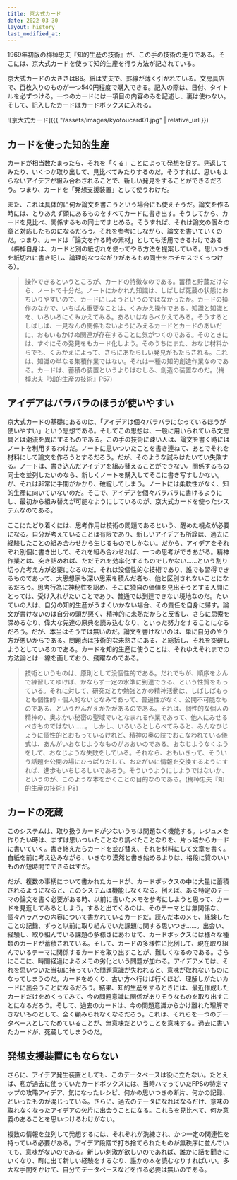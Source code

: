 ```yaml
---
title: 京大式カード
date: 2022-03-30
layout: history
last_modified_at: 
---
```


1969年初版の梅棹忠夫『知的生産の技術』が、この手の技術の走りである。そこには、京大式カードを使って知的生産を行う方法が記されている。

京大式カードの大きさはB6。紙は丈夫で、罫線が薄く引かれている。文房具店で、百枚入りのものが一つ540円程度で購入できる。記入の際は、日付、タイトルを必ずつける。一つのカードには一項目の内容のみを記述し、裏は使わない。そして、記入したカードはカードボックスに入れる。

![京大式カード]({{ "/assets/images/kyotoucard01.jpg" | relative_url }})

## カードを使った知的生産

カードが相当数たまったら、それを「くる」ことによって発想を促す。見返してみたり、いくつか取り出して、見比べてみたりするのだ。そうすれば、思いもよらないアイデアが組み合わされることで、新しい発見をすることができるだろう。つまり、カードを「発想支援装置」として使うわけだ。

また、これは具体的に何か論文を書こうという場合にも使えそうだ。論文を作る時には、とりあえず頭にあるものをすべてカードに書き出す。そうしてから、カードを見比べ、関係するもの同士でまとめる。そうすれば、それは論文の個々の章と対応したものになるだろう。それを参考にしながら、論文を書いていくのだ。つまり、カードは「論文を作る時の素材」としても活用できるわけである（梅棹自身は、カードと別の紙切れを使ってやる方法を提案している。思いつきを紙切れに書き記し、論理的なつながりがあるもの同士をホチキスでくっつける）。

>操作できるというところが、カードの特徴なのである。蓄積と貯蔵だけなら、ノートで十分だ。ノートにかかれた知識は、しばしば死蔵の状態におちいりやすいので、カードにしようというのではなかったか。カードの操作のなかで、いちばん重要なことは、くみかえ操作である。知識と知識とを、いろいろにくみかえてみる。あるいはならべかえてみる。そうするとしばしば、一見なんの関係もないようにみえるカードとカードのあいだに、おもいもかけぬ関連が存在することに気がつくのである。そのときには、すぐにその発見をもカード化しよう。そのうちにまた、おなじ材料からでも、くみかえによって、さらにあたらしい発見がもたらされる。これは、知識の単なる集積作業ではない。それは一種の知的創造作業なのである。カードは、蓄積の装置というよりはむしろ、創造の装置なのだ。(梅棹忠夫『知的生産の技術』P57)

## アイデアはバラバラのほうが使いやすい

京大式カードの基礎にあるのは、「アイデアは個々バラバラになっているほうが使いやすい」という思想である。そしてこの思想は、一般に用いられている文房具とは潮流を異にするものである。この手の技術に疎い人は、論文を書く時にはノートを利用するわけだ。ノートに思いついたことを書き連ねて、あとでそれを材料にして論文を作ろうとするだろう。だが、そのような試みはたいてい失敗する。ノートは、書き込んだアイデアを組み替えることができない。関係するもの同士を並列したいのなら、新しくノートを購入してそこに書き写すしかない。が、それは非常に手間がかかり、破綻してしまう。ノートには柔軟性がなく、知的生産に向いていないのだ。そこで、アイデアを個々バラバラに書けるようにし、最初から組み替えが可能なようにしているのが、京大式カードを使ったシステムなのである。

ここにたどり着くには、思考作用は技術の問題であるという、醒めた視点が必要になる。自分が考えていることは有限であり、新しいアイデアも所詮は、過去に経験したことの組み合わせから生じるものでしかない。だから、アイデアをそれぞれ別個に書き出して、それを組み合わせれば、一つの思考ができあがる。精神作業とは、突き詰めれば、ただそれを効率化するものでしかない……という割り切った考え方が必要になるのだ。それは没個性的な技術であり、誰でも習得できるものであって、大思想家も深い思索を積んだ者も、他と区別されないことになるだろう。思考行為に神秘性を認め、そこに独自の価値を見出そうとする人間にとっては、受け入れがたいことであり、普通では到達できない境地なのだ。たいていの人は、自分の知的生産がうまくいかない場合、その責任を自身に帰す。論文が書けないのは自分の頭が悪く、精神的に未熟だからと反省し、さらに思索を深めるなり、偉大な先達の原典を読み込むなり、といった努力をすることになるだろう。だが、本当はそうでは無いのだ。論文を書けないのは、単に自分のやり方が悪いからである。問題点は技術的な未熟さにある、と総括し、それを突破しようとしているのである。カードを知的生産に使うことは、それゆえそれまでの方法論とは一線を画しており、飛躍なのである。

>技術というものは、原則として没個性的である。だれでもが、順序をふんで練習してゆけば、かならず一定の水準に到達できる、という性質をもっている。それに対して、研究だとか勉強とかの精神活動は、しばしばもっとも個性的・個人的ないとなみであって、普遍性がなく、公開不可能なものである、というかんがえかたがあるのである。それは、個性的な個人の精神の、奥ぶかい秘密の聖域でいとなまれる作業であって、他人にみせるべきものではない……。
>しかし、いろいろとしらべてみると、みんなひじょうに個性的とおもっているけれど、精神の奥の院でおこなわれている儀式は、あんがいおなじようなものがおおいのである。おなじようなくふうをして、おなじような失敗をしている。それなら、おもいきって、そういう話題を公開の場にひっぱりだして、おたがいに情報を交換するようにすれば、進歩もいちじるしいであろう。そういうようにしようではないか、というのが、このような本をかくことの目的なのである。(梅棹忠夫『知的生産の技術』P8)

## カードの死蔵

このシステムは、取り扱うカードが少ないうちは問題なく機能する。レジュメを作りたい時は、まずは思いついたことなり調べたことなりを、片っ端からカードに書いていく。書き終えたらカードを並び替え、それを材料にして文章を書く。白紙を前に考え込みながら、いきなり漠然と書き始めるよりは、格段に質のいいものが短時間でできるはずだ。

だが、複数の事柄について書かれたカードが、カードボックスの中に大量に蓄積されるようになると、このシステムは機能しなくなる。例えば、ある特定のテーマの論文を書く必要がある時、以前に書いたメモを参考にしようと思って、カードを見返してみるとしよう。すると出てくるのは、そのテーマとは無関係な、個々バラバラの内容について書かれているカードだ。読んだ本のメモ、経験したことの記録、ずっと以前に取り組んでいた課題に関する思いつき……。出会い、経験し、取り組んでいる課題の多様さにあわせて、カードボックスには様々な種類のカードが蓄積されている。そして、カードの多様性に比例して、現在取り組んでいるテーマに関係するカードを取り出すことが、難しくなるのである。さらにここに、時間経過によるメモの劣化という問題が加わる。アイデアメモは、それを思いついた当初に持っていた問題意識が失われると、意味が取れないものになってしまうのだ。カードをめくり、古い方へ行けば行くほど、理解しがたいカードに出会うことになるだろう。結果、知的生産をするときには、最近作成したカードだけをめくってみて、今の問題意識に関係がありそうなものを取り出すことになるだろう。そして、過去のカードは、今の問題意識からかけ離れた理解できないものとして、全く顧みられなくなるだろう。これは、それらを一つのデータベースとしてためていることが、無意味だということを意味する。過去に書いたカードが、死蔵してしまうのだ。

## 発想支援装置にもならない

さらに、アイデア発生装置としても、このデータベースは役に立たない。たとえば、私が過去に使っていたカードボックスには、当時ハマっていたFPSの特定マップの攻略アイデア、気になったレシピ、何かの思いつきの断片、何かの記録、といったものが混じっている。さらに、過去のデータになればなるだけ、意味の取れなくなったアイデアの欠片に出会うことになる。これらを見比べて、何か意義のあることを思いつけるわけがない。

複数の情報を並列して発想するには、それぞれが洗練され、かつ一定の関連性を持っている必要がある。アイデア段階で打ち捨てられたものが無秩序に並んでいても、意味がないのである。新しい刺激が欲しいのであれば、誰かに話を聞きにいくなり、町に出て新しい経験をするなり、誰かの本を読むなりすればいい。多大な手間をかけて、自分でデータベースなどを作る必要は無いのである。
